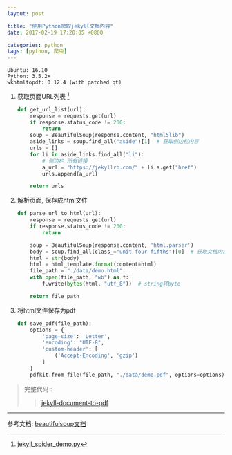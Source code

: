```yaml
---
layout: post

title: "使用Python爬取jekyll文档内容"
date: 2017-02-19 17:20:05 +0800

categories: python
tags: [python, 爬虫]
---
```

```
Ubuntu: 16.10
Python: 3.5.2+
wkhtmltopdf: 0.12.4 (with patched qt)
```

1. 获取页面URL列表 [^1]

    ```python
    def get_url_list(url):
        response = requests.get(url)
        if response.status_code != 200:
            return
        soup = BeautifulSoup(response.content, "html5lib")
        aside_links = soup.find_all("aside")[1]  # 获取侧边栏内容
        urls = []
        for li in aside_links.find_all("li"):
            # 侧边栏 所有链接
            a_url = "https://jekyllrb.com/" + li.a.get("href")
            urls.append(a_url)

        return urls
    ```

1. 解析页面, 保存成html文件

    ```python
    def parse_url_to_html(url):
        response = requests.get(url)
        if response.status_code != 200:
            return

        soup = BeautifulSoup(response.content, 'html.parser')
        body = soup.find_all(class_="unit four-fifths")[0]  # 获取文档内容
        html = str(body)
        html = html_template.format(content=html)
        file_path = "./data/demo.html"
        with open(file_path, "wb") as f:
            f.write(bytes(html, "utf_8"))  # string转byte

        return file_path
    ```

1. 将html文件保存为pdf

    ```python
    def save_pdf(file_path):
        options = {
            'page-size': 'Letter',
            'encoding': "UTF-8",
            'custom-header': [
                ('Accept-Encoding', 'gzip')
            ]
        }
        pdfkit.from_file(file_path, "./data/demo.pdf", options=options)
    ```

> 完整代码 :
>> [jekyll-document-to-pdf](https://github.com/itaken/python-example/tree/master/jekyll-document-to-pdf)

------
参考文档: [beautifulsoup文档](http://beautifulsoup.readthedocs.io/zh_CN/v4.4.0/index.html?highlight=new_tag)

[^1]: [jekyll_spider_demo.py](https://github.com/itaken/python-example/blob/master/jekyll-document-to-pdf/jekyll_spider_demo.py)
